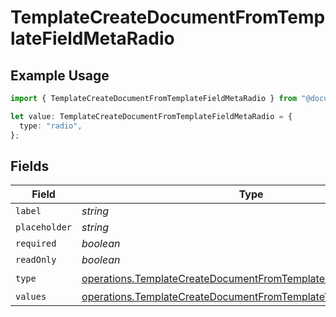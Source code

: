 # TemplateCreateDocumentFromTemplateFieldMetaRadio

## Example Usage

```typescript
import { TemplateCreateDocumentFromTemplateFieldMetaRadio } from "@documenso/sdk-typescript/models/operations";

let value: TemplateCreateDocumentFromTemplateFieldMetaRadio = {
  type: "radio",
};
```

## Fields

| Field                                                                                                                                              | Type                                                                                                                                               | Required                                                                                                                                           | Description                                                                                                                                        |
| -------------------------------------------------------------------------------------------------------------------------------------------------- | -------------------------------------------------------------------------------------------------------------------------------------------------- | -------------------------------------------------------------------------------------------------------------------------------------------------- | -------------------------------------------------------------------------------------------------------------------------------------------------- |
| `label`                                                                                                                                            | *string*                                                                                                                                           | :heavy_minus_sign:                                                                                                                                 | N/A                                                                                                                                                |
| `placeholder`                                                                                                                                      | *string*                                                                                                                                           | :heavy_minus_sign:                                                                                                                                 | N/A                                                                                                                                                |
| `required`                                                                                                                                         | *boolean*                                                                                                                                          | :heavy_minus_sign:                                                                                                                                 | N/A                                                                                                                                                |
| `readOnly`                                                                                                                                         | *boolean*                                                                                                                                          | :heavy_minus_sign:                                                                                                                                 | N/A                                                                                                                                                |
| `type`                                                                                                                                             | [operations.TemplateCreateDocumentFromTemplateFieldMetaTypeRadio](../../models/operations/templatecreatedocumentfromtemplatefieldmetatyperadio.md) | :heavy_check_mark:                                                                                                                                 | N/A                                                                                                                                                |
| `values`                                                                                                                                           | [operations.TemplateCreateDocumentFromTemplateValue1](../../models/operations/templatecreatedocumentfromtemplatevalue1.md)[]                       | :heavy_minus_sign:                                                                                                                                 | N/A                                                                                                                                                |